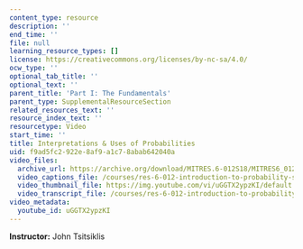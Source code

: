 ```yaml
---
content_type: resource
description: ''
end_time: ''
file: null
learning_resource_types: []
license: https://creativecommons.org/licenses/by-nc-sa/4.0/
ocw_type: ''
optional_tab_title: ''
optional_text: ''
parent_title: 'Part I: The Fundamentals'
parent_type: SupplementalResourceSection
related_resources_text: ''
resource_index_text: ''
resourcetype: Video
start_time: ''
title: Interpretations & Uses of Probabilities
uid: f9ad5fc2-922e-8af9-a1c7-8abab642040a
video_files:
  archive_url: https://archive.org/download/MITRES.6-012S18/MITRES6_012S18_L01-10_300k.mp4
  video_captions_file: /courses/res-6-012-introduction-to-probability-spring-2018/e7b5225fe8615e109da3ffb0b4eee61b_uGGTX2ypzKI.vtt
  video_thumbnail_file: https://img.youtube.com/vi/uGGTX2ypzKI/default.jpg
  video_transcript_file: /courses/res-6-012-introduction-to-probability-spring-2018/63a0e3776218c7bdcc5c1a36200e60d9_uGGTX2ypzKI.pdf
video_metadata:
  youtube_id: uGGTX2ypzKI
---
```


**Instructor:** John Tsitsiklis

